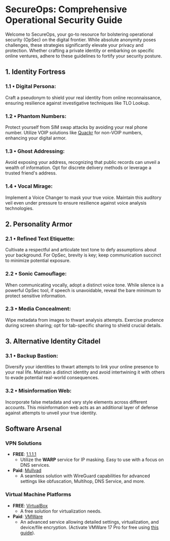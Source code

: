 # SecureOps: Comprehensive Operational Security Guide

Welcome to SecureOps, your go-to resource for bolstering operational security (OpSec) on the digital frontier. While absolute anonymity poses challenges, these strategies significantly elevate your privacy and protection. Whether crafting a private identity or embarking on specific online ventures, adhere to these guidelines to fortify your security posture.

## 1. Identity Fortress

### 1.1 • Digital Persona:
Craft a pseudonym to shield your real identity from online reconnaissance, ensuring resilience against investigative techniques like TLO Lookup.

### 1.2 • Phantom Numbers:
Protect yourself from SIM swap attacks by avoiding your real phone number. Utilize VOIP solutions like [Quackr](https://quackr.io/) for non-VOIP numbers, enhancing your digital armor.

### 1.3 • Ghost Addressing:
Avoid exposing your address, recognizing that public records can unveil a wealth of information. Opt for discrete delivery methods or leverage a trusted friend's address.

### 1.4 • Vocal Mirage:
Implement a Voice Changer to mask your true voice. Maintain this auditory veil even under pressure to ensure resilience against voice analysis technologies.

## 2. Personality Armor

### 2.1 • Refined Text Etiquette:
Cultivate a respectful and articulate text tone to defy assumptions about your background. For OpSec, brevity is key; keep communication succinct to minimize potential exposure.

### 2.2 • Sonic Camouflage:
When communicating vocally, adopt a distinct voice tone. While silence is a powerful OpSec tool, if speech is unavoidable, reveal the bare minimum to protect sensitive information.

### 2.3 • Media Concealment:
Wipe metadata from images to thwart analysis attempts. Exercise prudence during screen sharing; opt for tab-specific sharing to shield crucial details.

## 3. Alternative Identity Citadel

### 3.1 • Backup Bastion:
Diversify your identities to thwart attempts to link your online presence to your real life. Maintain a distinct identity and avoid intertwining it with others to evade potential real-world consequences.

### 3.2 • Misinformation Web:
Incorporate false metadata and vary style elements across different accounts. This misinformation web acts as an additional layer of defense against attempts to unveil your true identity.

## Software Arsenal

### VPN Solutions

- **FREE**: [1.1.1.1](https://1.1.1.1/)
   - Utilize the **WARP** service for IP masking. Easy to use with a focus on DNS services.
- **Paid**: [Mullvad](https://mullvad.net/)
   - A seamless solution with WireGuard capabilities for advanced settings like obfuscation, Multihop, DNS Service, and more.

### Virtual Machine Platforms

- **FREE**: [VirtualBox](https://virtualbox.org/)
   - A free solution for virtualization needs.
- **Paid**: [VMWare](https://www.vmware.com/products/workstation-pro/workstation-pro-evaluation.html)
   - An advanced service allowing detailed settings, virtualization, and device/file encryption. (Activate VMWare 17 Pro for free using [this guide](https://gist.github.com/PurpleVibe32/30a802c3c8ec902e1487024cdea26251)).
